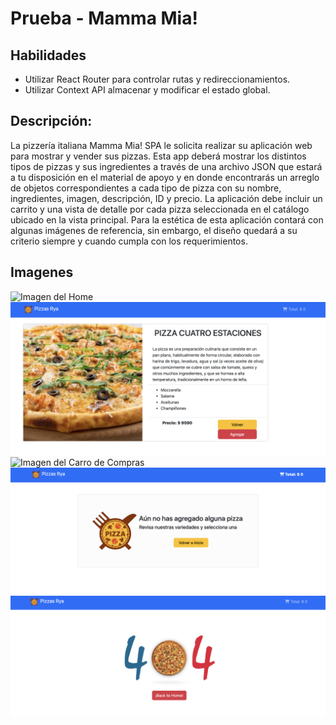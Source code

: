 # Prueba - Mamma Mia!

## Habilidades
- Utilizar React Router para controlar rutas y redireccionamientos.
- Utilizar Context API almacenar y modificar el estado global.

## Descripción:
La pizzería italiana Mamma Mia! SPA le solicita realizar su aplicación web para mostrar y vender sus pizzas. Esta app deberá mostrar los distintos tipos de pizzas y sus ingredientes a través de una archivo JSON que estará a tu disposición en el material de apoyo y en donde encontrarás un arreglo de objetos correspondientes a cada tipo de pizza con su nombre, ingredientes, imagen, descripción, ID y precio.
La aplicación debe incluir un carrito y una vista de detalle por cada pizza seleccionada en el catálogo ubicado en la vista principal.
Para la estética de esta aplicación contará con algunas imágenes de referencia, sin embargo, el diseño quedará a su criterio siempre y cuando cumpla con los requerimientos.

## Imagenes
![Imagen del Home](src/assets/readme/inicio.png)
![Imagen de Pizza al detalle](src/assets/readme/infoPizza.png)
![Imagen del Carro de Compras](src/assets/readme/inicio.png)
![Imagen del Carro Vacio](src/assets/readme/carroVacio.png)
![Imagen del error 404](src/assets/readme/404.png)